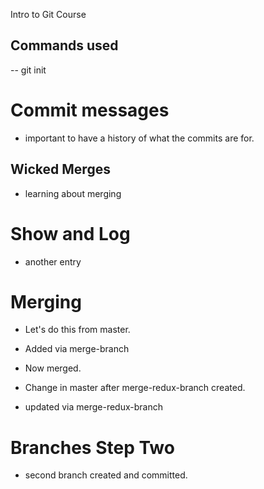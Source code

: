 Intro to Git Course


## Commands used

-- git init

# Commit messages
- important to have a history of what the commits are for.

## Wicked Merges
- learning about merging

# Show and Log
- another entry

# Merging
- Let's do this from master.
- Added via merge-branch
- Now merged.
- Change in master after merge-redux-branch created.

- updated via merge-redux-branch

# Branches Step Two
- second branch created and committed.
